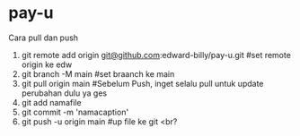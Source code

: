 # pay-u
Cara pull dan push
1. git remote add origin git@github.com:edward-billy/pay-u.git #set remote origin ke edw <br>
2. git branch -M main #set braanch ke main <br>
3. git pull origin main #Sebelum Push, inget selalu pull untuk update perubahan dulu ya ges <br>
4. git add namafile <br>
5. git commit -m 'namacaption' <br>
6. git push -u origin main #up file ke git <br?

